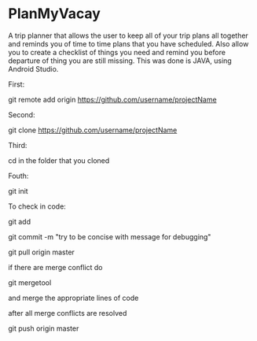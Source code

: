 # PlanMyVacay
A trip planner that allows the user to keep all of your trip plans all together and reminds you of time to time plans that you have scheduled. Also allow you to create a checklist of things you need and remind you before departure of thing you are still missing. This was done is JAVA, using Android Studio.

First:

git remote add origin https://github.com/username/projectName

Second:

git clone https://github.com/username/projectName

Third:

cd in the folder that you cloned

Fouth:

git init

To check in code:

git add 

git commit -m "try to be concise with message for debugging"

git pull origin master

if there are merge conflict do

git mergetool

and merge the appropriate lines of code

after all merge conflicts are resolved

git push origin master
